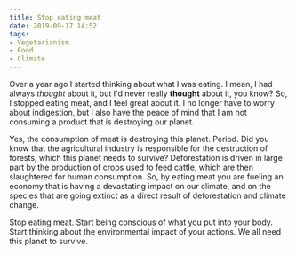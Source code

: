 ```yaml
---
title: Stop eating meat
date: 2019-09-17 14:52
tags:
- Vegetarianism
- Food
- Climate
---
```

Over a year ago I started thinking about what I was eating. I mean, I had always *thought* about it, but I'd never really **thought** about it, you know? So, I stopped eating meat, and I feel great about it. I no longer have to worry about indigestion, but I also have the peace of mind that I am not consuming a product that is destroying our planet.

Yes, the consumption of meat is destroying this planet. Period. Did you know that the agricultural industry is responsible for the destruction of forests, which this planet needs to survive? Deforestation is driven in large part by the production of crops used to feed cattle, which are then slaughtered for human consumption. So, by eating meat you are fueling an economy that is having a devastating impact on our climate, and on the species that are going extinct as a direct result of deforestation and climate change.

Stop eating meat. Start being conscious of what you put into your body. Start thinking about the environmental impact of your actions. We all need this planet to survive.